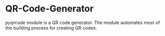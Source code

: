 # QR-Code-Generator

_pyqrcode_ module is a QR code generator. The module automates most of the building process for creating QR codes.
